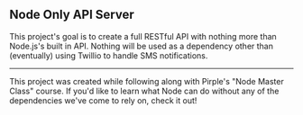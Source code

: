 ## Node Only API Server

This project's goal is to create a full RESTful API with nothing more than Node.js's built in API. Nothing will be used as a dependency other than (eventually) using Twillio to handle SMS notifications.

----------------------

This project was created while following along with Pirple's "Node Master Class" course. If you'd like to learn what Node can do without any of the dependencies we've come to rely on, check it out!
